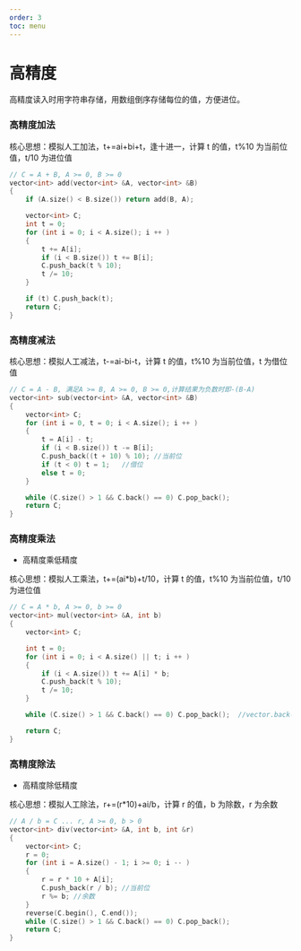 ```yaml
---
order: 3
toc: menu
---
```


# 高精度

高精度读入时用字符串存储，用数组倒序存储每位的值，方便进位。

### 高精度加法

核心思想：模拟人工加法，t+=ai+bi+t，逢十进一，计算 t 的值，t%10 为当前位值，t/10 为进位值

```C
// C = A + B, A >= 0, B >= 0
vector<int> add(vector<int> &A, vector<int> &B)
{
    if (A.size() < B.size()) return add(B, A);

    vector<int> C;
    int t = 0;
    for (int i = 0; i < A.size(); i ++ )
    {
        t += A[i];
        if (i < B.size()) t += B[i];
        C.push_back(t % 10);
        t /= 10;
    }

    if (t) C.push_back(t);
    return C;
}
```

### 高精度减法

核心思想：模拟人工减法，t-=ai-bi-t，计算 t 的值，t%10 为当前位值，t 为借位值

```C
// C = A - B, 满足A >= B, A >= 0, B >= 0,计算结果为负数时即-(B-A)
vector<int> sub(vector<int> &A, vector<int> &B)
{
    vector<int> C;
    for (int i = 0, t = 0; i < A.size(); i ++ )
    {
        t = A[i] - t;
        if (i < B.size()) t -= B[i];
        C.push_back((t + 10) % 10); //当前位
        if (t < 0) t = 1;	//借位
        else t = 0;
    }

    while (C.size() > 1 && C.back() == 0) C.pop_back();
    return C;
}
```

### 高精度乘法

- 高精度乘低精度

核心思想：模拟人工乘法，t+=(ai\*b)+t/10，计算 t 的值，t%10 为当前位值，t/10 为进位值

```C
// C = A * b, A >= 0, b >= 0
vector<int> mul(vector<int> &A, int b)
{
    vector<int> C;

    int t = 0;
    for (int i = 0; i < A.size() || t; i ++ )
    {
        if (i < A.size()) t += A[i] * b;
        C.push_back(t % 10);
        t /= 10;
    }

    while (C.size() > 1 && C.back() == 0) C.pop_back();  //vector.back()为容器最后一位

    return C;
}
```

### 高精度除法

- 高精度除低精度

核心思想：模拟人工除法，r+=(r\*10)+ai/b，计算 r 的值，b 为除数，r 为余数

```C
// A / b = C ... r, A >= 0, b > 0
vector<int> div(vector<int> &A, int b, int &r)
{
    vector<int> C;
    r = 0;
    for (int i = A.size() - 1; i >= 0; i -- )
    {
        r = r * 10 + A[i];
        C.push_back(r / b);	//当前位
        r %= b;	//余数
    }
    reverse(C.begin(), C.end());
    while (C.size() > 1 && C.back() == 0) C.pop_back();
    return C;
}

```
